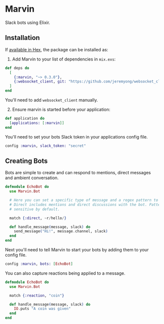# Marvin

Slack bots using Elixir.


## Installation

If [available in Hex](https://hex.pm/docs/publish), the package can be installed as:

1. Add Marvin to your list of dependencies in `mix.exs`:

```elixir
def deps do
  [
    {:marvin, "~> 0.3.0"},
    {:websocket_client, git: "https://github.com/jeremyong/websocket_client"}
  ]
end
```

You'll need to add `websocket_client` manually.

2. Ensure marvin is started before your application:

```elixir
def application do
  [applications: [:marvin]]
end
```

You'll need to set your bots Slack token in your applications config file.

```elixir
config :marvin, slack_token: "secret"
```

## Creating Bots

Bots are simple to create and can respond to mentions, direct messages and ambient conversation.

```elixir
defmodule EchoBot do
  use Marvin.Bot

  # Here you can set a specific type of message and a regex pattern to match against
  # Direct includes mentions and direct discussions with the bot. Patterns are case
  # sensitive by default.

  match {:direct, ~r/hello/}

  def handle_message(message, slack) do
    send_message("Hi!", message.channel, slack)
  end
end
```

Next you'll need to tell Marvin to start your bots by adding them to your config file.

```elixir
config :marvin, bots: [EchoBot]
```

You can also capture reactions being applied to a message.

```elixir
defmodule EchoBot do
  use Marvin.Bot

  match {:reaction, "coin"}

  def handle_message(message, slack) do
    IO.puts "A coin was given"
  end
end
